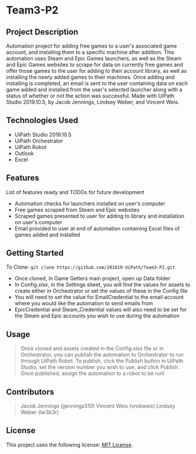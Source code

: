 # Team3-P2

## Project Description

Automation project for adding free games to a user's associated game account, and installing them to a specific machine after addition. This automation uses Steam and Epic Games launchers, as well as the Steam and Epic Games websites to scrape for data on currently free games and offer those games to the user for adding to their account library, as well as installing the newly added games to their machines. Once adding and installing is completed, an email is sent to the user containing data on each game added and installed from the user's selected launcher along with a status of whether or not the action was successful. Made with UiPath Studio 2019.10.5, by Jacob Jennings, Lindsey Weber, and Vincent Weis.

## Technologies Used

* UiPath Studio 2019.10.5
* UiPath Orchestrator
* UiPath Robot
* Outlook
* Excel

## Features

List of features ready and TODOs for future development
* Automation checks for launchers installed on user's computer
* Free games scraped from Steam and Epic websites
* Scraped games presented to user for adding to library and installation on user's computer
* Email provided to user at end of automation containing Excel files of games added and installed

## Getting Started
   
To Clone:
`git clone https://github.com/201019-UiPath/Team3-P2.git`

- Once cloned, in Game Getters main project, open up Data folder
- In Config.xlsx, in the Settings sheet, you will find the values for assets to create either in Orchestrator or set the values of these in the Config file
- You will need to set the value for EmailCredential to the email account where you would like the automation to send emails from
- EpicCredential and Steam_Credential values will also need to be set for the Steam and Epic accounts you wish to use during the automation

## Usage

> Once cloned and assets created in the Config.xlsx file or in Orchestrator, you can publish the automation to Orchestrator to run through UiPath Robot. To publish, click the Publish button in UiPath Studio, set the version number you wish to use, and click Publish. Once published, assign the automation to a robot to be run!

## Contributors

> Jacob Jennings (jjennings510)
> Vincent Weis (vrobweis)
> Lindsey Weber (lw3b3r)

## License

This project uses the following license: [MIT License](https://github.com/201019-UiPath/WeberLindsey-Project1/blob/main/LICENSE).
